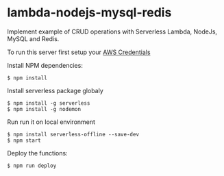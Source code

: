 # lambda-nodejs-mysql-redis
Implement example of CRUD operations with Serverless Lambda, NodeJs, MySQL and Redis.

To run this server first setup your [AWS Credentials](https://serverless.com/framework/docs/providers/aws/guide/credentials/#use-an-existing-aws-profile)

Install NPM dependencies:

```
$ npm install
```

Install serverless package globaly

```
$ npm install -g serverless
$ npm install -g nodemon
```

Run run it on local environment

```
$ npm install serverless-offline --save-dev
$ npm start
```

Deploy the functions:

```
$ npm run deploy
```

